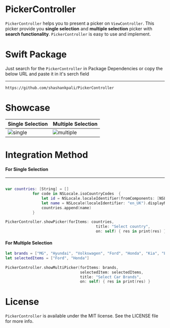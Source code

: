 # PickerController

`PickerController` helps you to present a picker on `ViewController`. This picker provide you **single selection** and **multiple selection** picker with **search functionality**. `PickerController` is easy to use and implement.  

# Swift Package

Just search for the `PickerController` in Package Dependencies or copy the below URL and paste it in it's serch field

***
```
https://github.com/shashankpali/PickerController
```

# Showcase
|       Single Selection        |                 Multiple Selection                |
|-------------------------------|---------------------------------------------------|
|![single](https://user-images.githubusercontent.com/11850361/159502342-546c0b3a-2e31-47f2-b696-3d6d299075ae.png)|![multiple](https://user-images.githubusercontent.com/11850361/159502410-95f39386-3303-46d4-b8f7-1566ed76f687.png)|

# Integration Method
#### For Single Selection
***
```Swift

var countries: [String] = []
            for code in NSLocale.isoCountryCodes  {
                let id = NSLocale.localeIdentifier(fromComponents: [NSLocale.Key.countryCode.rawValue: code])
                let name = NSLocale(localeIdentifier: "en_UK").displayName(forKey: NSLocale.Key.identifier, value: id) ?? "Country not found for code: \(code)"
                countries.append(name)
            }
            
PickerController.showPicker(forItems: countries,
                                        title: "Select country",
                                        on: self) { res in print(res) }
```
#### For Multiple Selection
```Swift
let brands = ["MG", "Hyundai", "Volkswagen", "Ford", "Honda", "Kia", "BMW", "Toyota"]
let selectedItems = ["Ford", "Honda"]
            
PickerController.showMultiPicker(forItems: brands,
                                 selectedItem: selectedItems,
                                 title: "Select Car Brands",
                                 on: self) { res in print(res) }
```

# License

`PickerController` is available under the MIT license. See the LICENSE file for more info.
